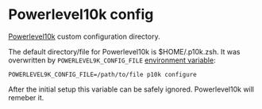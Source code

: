 # Powerlevel10k config
[Powerlevel10k](https://github.com/romkatv/powerlevel10k) custom configuration directory.

The default directory/file for Powerlevel10k is $HOME/.p10k.zsh. It was overwritten by `POWERLEVEL9K_CONFIG_FILE` [environment variable](https://github.com/romkatv/powerlevel10k/issues/967):

`POWERLEVEL9K_CONFIG_FILE=/path/to/file p10k configure`

After the initial setup this variable can be safely ignored. Powerlevel10k will remeber it.
